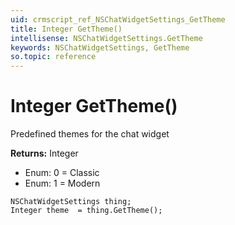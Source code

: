 ```yaml
---
uid: crmscript_ref_NSChatWidgetSettings_GetTheme
title: Integer GetTheme()
intellisense: NSChatWidgetSettings.GetTheme
keywords: NSChatWidgetSettings, GetTheme
so.topic: reference
---
```


# Integer GetTheme()

Predefined themes for the chat widget

**Returns:** Integer

* Enum: 0 = Classic 
* Enum: 1 = Modern 

```crmscript
NSChatWidgetSettings thing;
Integer theme  = thing.GetTheme();
```

